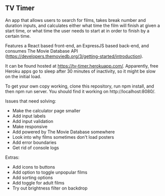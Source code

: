 ## TV Timer

An app that allows users to search for films, takes break number and duration inputs, and calculates either what time the film will finish at given a start time, or what time the user needs to start at in order to finish by a certain time. 

Features a React based front-end, an ExpressJS based back-end, and consumes The Movie Database API (https://developers.themoviedb.org/3/getting-started/introduction).

It can be found hosted at https://tv-timer.herokuapp.com/. Apparently, free Heroku apps go to sleep after 30 minutes of inactivity, so it might be slow on the initial load.

To get your own copy working, clone this repository, run npm install, and then npm run server. You should find it working on http://localhost:8080/.

Issues that need solving:
- Make the calculator page smaller
- Add input labels
- Add input validation
- Make responsive
- Add powered by The Movie Database somewhere
- Look into why films sometimes don't load posters
- Add error boundaries
- Get rid of console logs

Extras:
- Add icons to buttons
- Add option to toggle unpopular films
- Add sorting options
- Add toggle for adult films
- Try out brightness filter on backdrop
